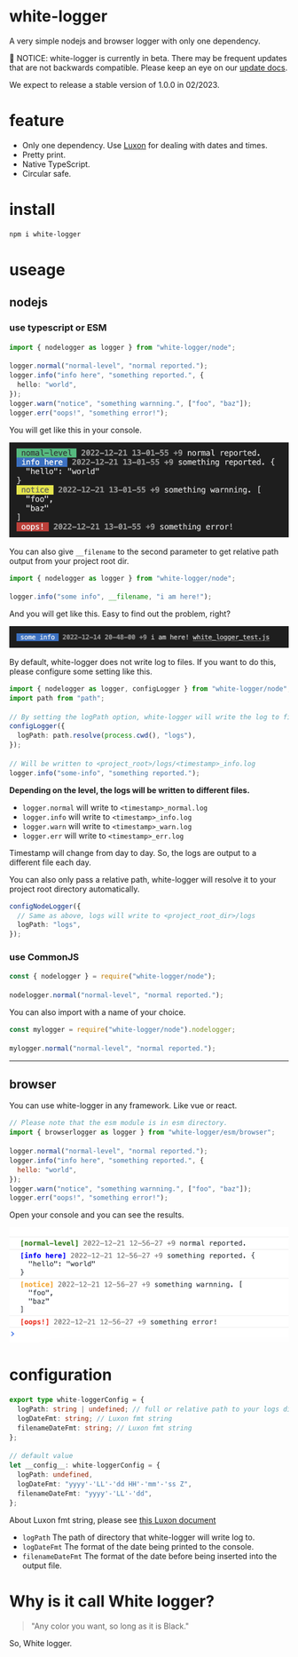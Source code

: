 # white-logger

A very simple nodejs and browser logger with only one dependency.

🚧 NOTICE: white-logger is currently in beta. There may be frequent updates that are not backwards compatible. Please keep an eye on our [update docs](docs/release_notes/updates.md).

We expect to release a stable version of 1.0.0 in 02/2023.

# feature

- Only one dependency. Use [Luxon](https://moment.github.io/luxon/#/) for dealing with dates and times.
- Pretty print.
- Native TypeScript.
- Circular safe.

# install

```bash
npm i white-logger
```

# useage

## nodejs

### use typescript or ESM

```typescript
import { nodelogger as logger } from "white-logger/node";

logger.normal("normal-level", "normal reported.");
logger.info("info here", "something reported.", {
  hello: "world",
});
logger.warn("notice", "something warnning.", ["foo", "baz"]);
logger.err("oops!", "something error!");
```

You will get like this in your console.

![log preview img](docs/assets/console_preview.png)

You can also give `__filename` to the second parameter to get relative path output from your project root dir.

```typescript
import { nodelogger as logger } from "white-logger/node";

logger.info("some info", __filename, "i am here!");
```

And you will get like this. Easy to find out the problem, right?

![filename preview img](docs/assets/filename_preview.png)

By default, white-logger does not write log to files. If you want to do this, please configure some setting like this.

```typescript
import { nodelogger as logger, configLogger } from "white-logger/node";
import path from "path";

// By setting the logPath option, white-logger will write the log to files automatically.
configLogger({
  logPath: path.resolve(process.cwd(), "logs"),
});

// Will be written to <project_root>/logs/<timestamp>_info.log
logger.info("some-info", "something reported.");
```

**Depending on the level, the logs will be written to different files.**

- `logger.normal` will write to `<timestamp>_normal.log`
- `logger.info` will write to `<timestamp>_info.log`
- `logger.warn` will write to `<timestamp>_warn.log`
- `logger.err` will write to `<timestamp>_err.log`

Timestamp will change from day to day. So, the logs are output to a different file each day.

You can also only pass a relative path, white-logger will resolve it to your project root directory automatically.

```typescript
configNodeLogger({
  // Same as above, logs will write to <project_root_dir>/logs
  logPath: "logs",
});
```

### use CommonJS

```javascript
const { nodelogger } = require("white-logger/node");

nodelogger.normal("normal-level", "normal reported.");
```

You can also import with a name of your choice.

```javascript
const mylogger = require("white-logger/node").nodelogger;

mylogger.normal("normal-level", "normal reported.");
```

---

## browser

You can use white-logger in any framework. Like vue or react.

```javascript
// Please note that the esm module is in esm directory.
import { browserlogger as logger } from "white-logger/esm/browser";

logger.normal("normal-level", "normal reported.");
logger.info("info here", "something reported.", {
  hello: "world",
});
logger.warn("notice", "something warnning.", ["foo", "baz"]);
logger.err("oops!", "something error!");
```

Open your console and you can see the results.

![browser preview img](docs/assets/browser_preview.png)

# configuration

```typescript
export type white-loggerConfig = {
  logPath: string | undefined; // full or relative path to your logs directory
  logDateFmt: string; // Luxon fmt string
  filenameDateFmt: string; // Luxon fmt string
};

// default value
let __config__: white-loggerConfig = {
  logPath: undefined,
  logDateFmt: "yyyy'-'LL'-'dd HH'-'mm'-'ss Z",
  filenameDateFmt: "yyyy'-'LL'-'dd",
};
```

About Luxon fmt string, please see [this Luxon document](https://moment.github.io/luxon/#/formatting?id=table-of-tokens)

- `logPath` The path of directory that white-logger will write log to.
- `logDateFmt` The format of the date being printed to the console.
- `filenameDateFmt` The format of the date before being inserted into the output file.

# Why is it call White logger?

> "Any color you want, so long as it is Black."

So, White logger.
